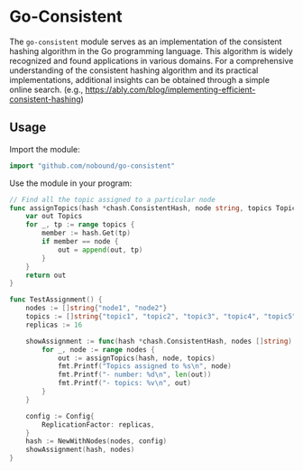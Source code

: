
# Go-Consistent

The `go-consistent` module serves as an implementation of the consistent hashing algorithm in the Go programming language. This algorithm is widely recognized and found applications in various domains. For a comprehensive understanding of the consistent hashing algorithm and its practical implementations, additional insights can be obtained through a simple online search. (e.g., https://ably.com/blog/implementing-efficient-consistent-hashing)

## Usage

Import the module:
```go
import "github.com/nobound/go-consistent"
```

Use the module in your program:
```go
// Find all the topic assigned to a particular node
func assignTopics(hash *chash.ConsistentHash, node string, topics Topics) Topics {
	var out Topics
	for _, tp := range topics {
		member := hash.Get(tp)
		if member == node {
			out = append(out, tp)
		}
	}
	return out
}

func TestAssignment() {
	nodes := []string{"node1", "node2"}
	topics := []string{"topic1", "topic2", "topic3", "topic4", "topic5", "topic6"}
	replicas := 16

	showAssignment := func(hash *chash.ConsistentHash, nodes []string) {
		for _, node := range nodes {
			out := assignTopics(hash, node, topics)
			fmt.Printf("Topics assigned to %s\n", node)
			fmt.Printf("- number: %d\n", len(out))
			fmt.Printf("- topics: %v\n", out)
		}
	}

	config := Config{
		ReplicationFactor: replicas,
	}
	hash := NewWithNodes(nodes, config)
	showAssignment(hash, nodes)
}

```



